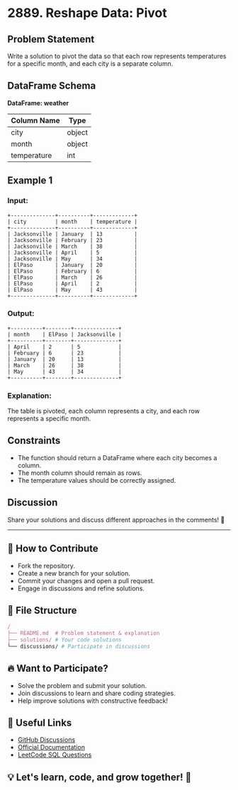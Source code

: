 # 2889. Reshape Data: Pivot

## Problem Statement

Write a solution to pivot the data so that each row represents temperatures for a specific month, and each city is a separate column.

## DataFrame Schema

**DataFrame: weather**

| Column Name | Type   |
| ----------- | ------ |
| city        | object |
| month       | object |
| temperature | int    |

## Example 1

### **Input:**

```plaintext
+--------------+----------+-------------+
| city         | month    | temperature |
+--------------+----------+-------------+
| Jacksonville | January  | 13          |
| Jacksonville | February | 23          |
| Jacksonville | March    | 38          |
| Jacksonville | April    | 5           |
| Jacksonville | May      | 34          |
| ElPaso       | January  | 20          |
| ElPaso       | February | 6           |
| ElPaso       | March    | 26          |
| ElPaso       | April    | 2           |
| ElPaso       | May      | 43          |
+--------------+----------+-------------+
```

### **Output:**

```plaintext
+----------+--------+--------------+
| month    | ElPaso | Jacksonville |
+----------+--------+--------------+
| April    | 2      | 5            |
| February | 6      | 23           |
| January  | 20     | 13           |
| March    | 26     | 38           |
| May      | 43     | 34           |
+----------+--------+--------------+
```

### **Explanation:**
The table is pivoted, each column represents a city, and each row represents a specific month.

## Constraints
- The function should return a DataFrame where each city becomes a column.
- The month column should remain as rows.
- The temperature values should be correctly assigned.

## Discussion
Share your solutions and discuss different approaches in the comments! 🚀

---

## 🎯 How to Contribute
- Fork the repository.
- Create a new branch for your solution.
- Commit your changes and open a pull request.
- Engage in discussions and refine solutions.

## 📂 File Structure
```rb
/
├── README.md  # Problem statement & explanation
├── solutions/ # Your code solutions
└── discussions/ # Participate in discussions
```

## 🔥 Want to Participate?
- Solve the problem and submit your solution.
- Join discussions to learn and share coding strategies.
- Help improve solutions with constructive feedback!

## 🔗 Useful Links
- [GitHub Discussions](https://github.com/your-repo/discussions)
- [Official Documentation](https://pandas.pydata.org/docs/)
- [LeetCode SQL Questions](https://leetcode.com/problemset/database/)

## 💡 Let's learn, code, and grow together! 🚀

